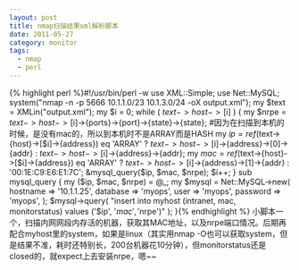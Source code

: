 ```yaml
---
layout: post
title: nmap扫描结果xml解析脚本
date: 2011-05-27
category: monitor
tags:
  - nmap
  - perl
---
```


{% highlight perl %}#!/usr/bin/perl -w
use XML::Simple;
use Net::MySQL;
system("nmap -n -p 5666 10.1.1.0/23 10.1.3.0/24 -oX output.xml");
my $text = XMLin("output.xml");
my $i = 0;
while ( $text->{host}->[$i] ) {
    my $nrpe = $text->{host}->[$i]->{ports}->{port}->{state}->{state};
#因为在扫描到本机的时候，是没有mac的，所以到本机时不是ARRAY而是HASH
    my $ip = ref($text->{host}->[$i]->{address}) eq 'ARRAY' ? $text->{host}->[$i]->{address}->[0]->{addr} : $text->{host}->[$i]->{address}->{addr};
    my $mac = ref($text->{host}->[$i]->{address}) eq 'ARRAY' ? $text->{host}->[$i]->{address}->[1]->{addr} : '00:1E:C9:E6:E1:7C';
    &mysql_query($ip, $mac, $nrpe);
    $i++;
}
sub mysql_query {
my ($ip, $mac, $nrpe) = @_;
my $mysql = Net::MySQL->new( hostname => '10.1.1.25',
                             database => 'myops',
                             user     => 'myops',
                             password => 'myops',
                           );
$mysql->query(
"insert into myhost (intranet, mac, monitorstatus) values ('$ip', '$mac', '$nrpe')"
);
}{% endhighlight %}
小脚本一个，扫描内网网段内存活的机器，获取其MAC地址，以及nrpe端口情况。后期再配合myhost里的system，如果是linux（其实用nmap -O也可以获取system，但是结果不准，耗时还特别长，200台机器花10分钟），但monitorstatus还是closed的，就expect上去安装nrpe，嗯~~

